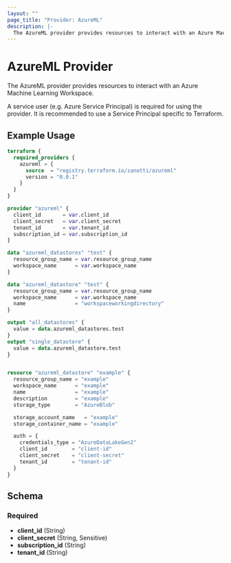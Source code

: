 ```yaml
---
layout: ""
page_title: "Provider: AzureML"
description: |-
  The AzureML provider provides resources to interact with an Azure Machine Learning Workspace.
---
```


# AzureML Provider

The AzureML provider provides resources to interact with an Azure Machine Learning Workspace.

A service user (e.g. Azure Service Principal) is required for using the provider. It is recommended to use a Service
Principal specific to Terraform.

## Example Usage

```terraform
terraform {
  required_providers {
    azureml = {
      source  = "registry.terraform.io/zanotti/azureml"
      version = "0.0.1"
    }
  }
}

provider "azureml" {
  client_id       = var.client_id
  client_secret   = var.client_secret
  tenant_id       = var.tenant_id
  subscription_id = var.subscription_id
}

data "azureml_datastores" "test" {
  resource_group_name = var.resource_group_name
  workspace_name      = var.workspace_name
}

data "azureml_datastore" "test" {
  resource_group_name = var.resource_group_name
  workspace_name      = var.workspace_name
  name                = "workspaceworkingdirectory"
}

output "all_datastores" {
  value = data.azureml_datastores.test
}
output "single_datastore" {
  value = data.azureml_datastore.test
}


resource "azureml_datastore" "example" {
  resource_group_name = "example"
  workspace_name      = "example"
  name                = "example"
  description         = "example"
  storage_type        = "AzureBlob"

  storage_account_name   = "example"
  storage_container_name = "example"

  auth = {
    credentials_type = "AzureDataLakeGen2"
    client_id        = "client-id"
    client_secret    = "client-secret"
    tenant_id        = "tenant-id"
  }
}
```

<!-- schema generated by tfplugindocs -->
## Schema

### Required

- **client_id** (String)
- **client_secret** (String, Sensitive)
- **subscription_id** (String)
- **tenant_id** (String)